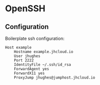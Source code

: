 # OpenSSH

## Configuration

Boilerplate ssh configuration:

    Host example
        Hostname example.jhcloud.io
        User jhughes
        Port 2222
        IdentityFile ~/.ssh/id_rsa
        ForwardAgent yes
        ForwardX11 yes
        ProxyJump jhughes@jumphost.jhcloud.io